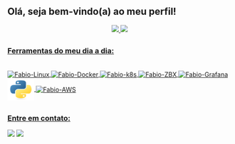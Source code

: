 ## Olá, seja bem-vindo(a) ao meu perfil!
 <div align="center">
  <a href="https://github.com/WiFabio">
  <img height="140em" src="https://github-readme-stats.vercel.app/api?username=wifabio&show_icons=true&theme=dark&include_all_commits=true&count_private=true"/>
      <img height="100em" src="https://github-readme-stats.vercel.app/api/top-langs/?username=WiFabio&layout=compact&langs_count=4&theme=dark"/>
</div>
  
## 

<h3>Ferramentas do meu dia a dia:</h3>
<div style="display: inline_block"><br>
  <img align="center" alt="Fabio-Linux" height="50" width="60" src="https://cdn.jsdelivr.net/gh/devicons/devicon/icons/linux/linux-original.svg">
  <img align="center" alt="Fabio-Docker" height="50" width="60" src="https://cdn.jsdelivr.net/gh/devicons/devicon/icons/docker/docker-plain-wordmark.svg">
  <img align="center" alt="Fabio-k8s" height="50" width="60" src="https://cdn.jsdelivr.net/gh/devicons/devicon/icons/kubernetes/kubernetes-plain-wordmark.svg">
  <img align="center" alt="Fabio-ZBX" height="40" width="40" src="https://www.vectorlogo.zone/logos/zabbix/zabbix-icon.svg">
  <img align="center" alt="Fabio-Grafana" height="50" width="60" src="https://www.vectorlogo.zone/logos/grafana/grafana-icon.svg">
  <img align="center" alt="Fabio-Python" height="50" width="60" src="https://raw.githubusercontent.com/devicons/devicon/master/icons/python/python-original.svg">
  <img align="center" alt="Fabio-AWS" height="50" width="60" src="https://upload.wikimedia.org/wikipedia/commons/9/93/Amazon_Web_Services_Logo.svg">
</div>
  
##

<h3>Entre em contato:</h3>
<div> 
   <a href = "mailto:fabio.bartoli@outlook.com"><img src="https://img.shields.io/badge/Microsoft_Outlook-0078D4?style=for-the-badge&logo=microsoft-outlook&logoColor=white" target="_blank"></a>
  <a href="https://www.linkedin.com/in/FabioBartoli" target="_blank"><img src="https://img.shields.io/badge/-LinkedIn-%230077B5?style=for-the-badge&logo=linkedin&logoColor=white" target="_blank"></a> 
  
</div>
